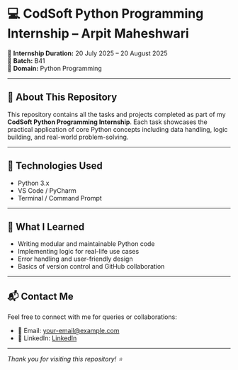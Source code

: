 # 💻 CodSoft Python Programming Internship – Arpit Maheshwari

📅 **Internship Duration:** 20 July 2025 – 20 August 2025  
🔢 **Batch:** B41  
🎯 **Domain:** Python Programming

---

## 📂 About This Repository

This repository contains all the tasks and projects completed as part of my **CodSoft Python Programming Internship**. Each task showcases the practical application of core Python concepts including data handling, logic building, and real-world problem-solving.

---

## 🚀 Technologies Used

- Python 3.x
- VS Code / PyCharm
- Terminal / Command Prompt

---

## 🧠 What I Learned

- Writing modular and maintainable Python code
- Implementing logic for real-life use cases
- Error handling and user-friendly design
- Basics of version control and GitHub collaboration

---

## 📬 Contact Me

Feel free to connect with me for queries or collaborations:

- 📧 Email: your-email@example.com
- 💼 LinkedIn: [LinkedIn](https://www.linkedin.com/in/your-link)
---

_Thank you for visiting this repository! ⭐_

